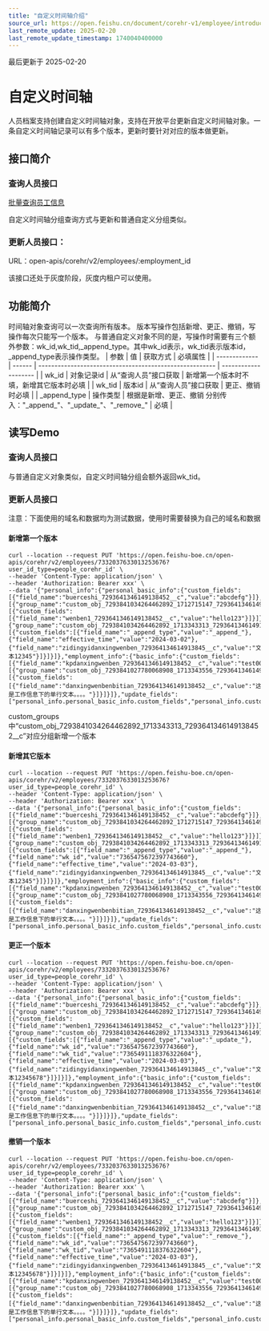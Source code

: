 ```yaml
---
title: "自定义时间轴介绍"
source_url: https://open.feishu.cn/document/corehr-v1/employee/introduction-to-custom-timeline
last_remote_update: 2025-02-20
last_remote_update_timestamp: 1740040400000
---
```

最后更新于 2025-02-20

# 自定义时间轴

人员档案支持创建自定义时间轴对象，支持在开放平台更新自定义时间轴对象。一条自定义时间轴记录可以有多个版本，更新时要针对对应的版本做更新。

## 接口简介

### 查询人员接口

[批量查询员工信息](https://open.feishu.cn/document/uAjLw4CM/ukTMukTMukTM/corehr-v2/employee/batch_get)

自定义时间轴分组查询方式与更新和普通自定义分组类似。

### 更新人员接口：
URL：open-apis/corehr/v2/employees/:employment_id

该接口还处于灰度阶段，灰度内租户可以使用。

## 功能简介

时间轴对象查询可以一次查询所有版本。
版本写操作包括新增、更正、撤销，写操作每次只能写一个版本。
与普通自定义对象不同的是，写操作时需要有三个额外参数：wk_id,wk_tid,_append_type。其中wk_id表示，wk_tid表示版本id，_append_type表示操作类型。
| 参数            | 值      | 获取方式                                                    | 必填属性                 |
| ------------- | ------ | ------------------------------------------------------- | -------------------- |
| wk_id         | 对象记录id | 从“查询人员”接口获取                                             | 新增第一个版本时不填，新增其它版本时必填 |
| wk_tid        | 版本id   | 从“查询人员”接口获取                                             | 更正、撤销时必填             |
| _append_type | 操作类型   | 根据是新增、更正、撤销 分别传入："_append\_"、"_update\_"、"_remove\_" | 必填                   |

## 读写Demo

### 查询人员接口

与普通自定义对象类似，自定义时间轴分组会额外返回wk_tid。

### 更新人员接口

注意：下面使用的域名和数据均为测试数据，使用时需要替换为自己的域名和数据

#### 新增第一个版本

```
curl --location --request PUT 'https://open.feishu-boe.cn/open-apis/corehr/v2/employees/7332037633013253676?user_id_type=people_corehr_id' \
--header 'Content-Type: application/json' \
--header 'Authorization: Bearer xxx' \
--data '{"personal_info":{"personal_basic_info":{"custom_fields":[{"field_name":"buerceshi_7293641346149138452__c","value":"abcdefg"}]},"custom_groups":[{"group_name":"custom_obj_7293841034264462892_1712715147_7293641346149138452__c","items":[{"custom_fields":[{"field_name":"wenben1_7293641346149138452__c","value":"hello123"}]}]},{"group_name":"custom_obj_7293841034264462892_1713343313_7293641346149138452__c","items":[{"custom_fields":[{"field_name":"_append_type","value":"_append_"},{"field_name":"effective_time","value":"2024-03-02"},{"field_name":"zidingyidanxingwenben_729364134614913845__c","value":"文本12345"}]}]}]},"employment_info":{"basic_info":{"custom_fields":[{"field_name":"kpdanxingwenben_7293641346149138452__c","value":"test000"}]},"custom_groups":[{"group_name":"custom_obj_7293841027780068908_1713343556_7293641346149138452__c","items":[{"custom_fields":[{"field_name":"danxingwenbenbitian_7293641346149138452__c","value":"这是工作信息下的单行文本。。。。"}]}]}]},"update_fields":["personal_info.personal_basic_info.custom_fields","personal_info.custom_groups","employment_info.basic_info.custom_fields"]}'
```
custom_groups中“custom_obj_7293841034264462892_1713343313_7293641346149138452__c”对应分组新增一个版本

#### 新增其它版本

```
curl --location --request PUT 'https://open.feishu-boe.cn/open-apis/corehr/v2/employees/7332037633013253676?user_id_type=people_corehr_id' \
--header 'Content-Type: application/json' \
--header 'Authorization: Bearer xxx' \
--data '{"personal_info":{"personal_basic_info":{"custom_fields":[{"field_name":"buerceshi_7293641346149138452__c","value":"abcdefg"}]},"custom_groups":[{"group_name":"custom_obj_7293841034264462892_1712715147_7293641346149138452__c","items":[{"custom_fields":[{"field_name":"wenben1_7293641346149138452__c","value":"hello123"}]}]},{"group_name":"custom_obj_7293841034264462892_1713343313_7293641346149138452__c","items":[{"custom_fields":[{"field_name":"_append_type","value":"_append_"},{"field_name":"wk_id","value":"7365475672397743660"},{"field_name":"effective_time","value":"2024-03-03"},{"field_name":"zidingyidanxingwenben_729364134614913845__c","value":"文本12345"}]}]}]},"employment_info":{"basic_info":{"custom_fields":[{"field_name":"kpdanxingwenben_7293641346149138452__c","value":"test000"}]},"custom_groups":[{"group_name":"custom_obj_7293841027780068908_1713343556_7293641346149138452__c","items":[{"custom_fields":[{"field_name":"danxingwenbenbitian_7293641346149138452__c","value":"这是工作信息下的单行文本。。。。"}]}]}]},"update_fields":["personal_info.personal_basic_info.custom_fields","personal_info.custom_groups","employment_info.basic_info.custom_fields"]}'
```

#### 更正一个版本

```
curl --location --request PUT 'https://open.feishu-boe.cn/open-apis/corehr/v2/employees/7332037633013253676?user_id_type=people_corehr_id' \
--header 'Content-Type: application/json' \
--header 'Authorization: Bearer xxx' \
--data '{"personal_info":{"personal_basic_info":{"custom_fields":[{"field_name":"buerceshi_7293641346149138452__c","value":"abcdefg"}]},"custom_groups":[{"group_name":"custom_obj_7293841034264462892_1712715147_7293641346149138452__c","items":[{"custom_fields":[{"field_name":"wenben1_7293641346149138452__c","value":"hello123"}]}]},{"group_name":"custom_obj_7293841034264462892_1713343313_7293641346149138452__c","items":[{"custom_fields":[{"field_name":"_append_type","value":"_update_"},{"field_name":"wk_id","value":"7365475672397743660"},{"field_name":"wk_tid","value":"7365491118376322604"},{"field_name":"effective_time","value":"2024-03-03"},{"field_name":"zidingyidanxingwenben_729364134614913845__c","value":"文本12345678"}]}]}]},"employment_info":{"basic_info":{"custom_fields":[{"field_name":"kpdanxingwenben_7293641346149138452__c","value":"test000"}]},"custom_groups":[{"group_name":"custom_obj_7293841027780068908_1713343556_7293641346149138452__c","items":[{"custom_fields":[{"field_name":"danxingwenbenbitian_7293641346149138452__c","value":"这是工作信息下的单行文本。。。。"}]}]}]},"update_fields":["personal_info.personal_basic_info.custom_fields","personal_info.custom_groups","employment_info.basic_info.custom_fields"]}'
```

#### 撤销一个版本

```
curl --location --request PUT 'https://open.feishu-boe.cn/open-apis/corehr/v2/employees/7332037633013253676?user_id_type=people_corehr_id' \
--header 'Content-Type: application/json' \
--header 'Authorization: Bearer xxx' \
--data '{"personal_info":{"personal_basic_info":{"custom_fields":[{"field_name":"buerceshi_7293641346149138452__c","value":"abcdefg"}]},"custom_groups":[{"group_name":"custom_obj_7293841034264462892_1712715147_7293641346149138452__c","items":[{"custom_fields":[{"field_name":"wenben1_7293641346149138452__c","value":"hello123"}]}]},{"group_name":"custom_obj_7293841034264462892_1713343313_7293641346149138452__c","items":[{"custom_fields":[{"field_name":"_append_type","value":"_remove_"},{"field_name":"wk_id","value":"7365475672397743660"},{"field_name":"wk_tid","value":"7365491118376322604"},{"field_name":"effective_time","value":"2024-03-03"},{"field_name":"zidingyidanxingwenben_729364134614913845__c","value":"文本12345678"}]}]}]},"employment_info":{"basic_info":{"custom_fields":[{"field_name":"kpdanxingwenben_7293641346149138452__c","value":"test000"}]},"custom_groups":[{"group_name":"custom_obj_7293841027780068908_1713343556_7293641346149138452__c","items":[{"custom_fields":[{"field_name":"danxingwenbenbitian_7293641346149138452__c","value":"这是工作信息下的单行文本。。。。"}]}]}]},"update_fields":["personal_info.personal_basic_info.custom_fields","personal_info.custom_groups","employment_info.basic_info.custom_fields"]}'
```
